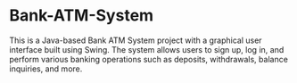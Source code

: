 # Bank-ATM-System
This is a Java-based Bank ATM System project with a graphical user interface built using Swing. The system allows users to sign up, log in, and perform various banking operations such as deposits, withdrawals, balance inquiries, and more.
